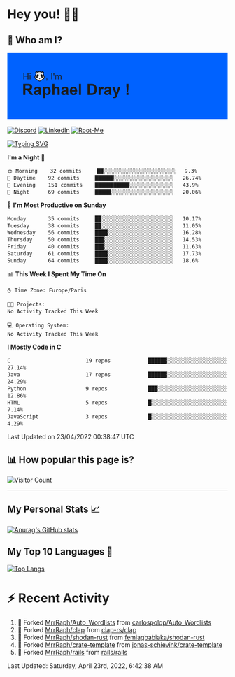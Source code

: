 # **Hey you! 👋🏼**

## **🔎 Who am I?**

<img src="https://github.com/MrrRaph/MrrRaph/blob/master/header.png?raw=true">

[![Discord](https://img.shields.io/badge/Discord-7289DA?style=for-the-badge&logo=discord&logoColor=white
)](https://discordapp.com/users/MrRaph#4214/)
[![LinkedIn](https://img.shields.io/badge/LinkedIn-0077B5?style=for-the-badge&logo=linkedin&logoColor=white)](https://www.linkedin.com/in/raphaeldray/)
[![Root-Me](https://img.shields.io/badge/dynamic/json?color=yellowgreen&label=Root-me%20Score&query=score&style=for-the-badge&url=https://raw.githubusercontent.com/MrrRaph/MrrRaph/master/root-me-stats.json&logoColor=white)](https://www.root-me.org/PandHacker)


[![Typing SVG](https://readme-typing-svg.herokuapp.com?font=glory&size=23&multiline=true&height=65&lines=CyberSecurity+Engineer+%F0%9F%92%BB;Freelance+Fullstack+Developer)](https://git.io/typing-svg)

<!--START_SECTION:waka-->
**I'm a Night 🦉** 

```text
🌞 Morning    32 commits     ██░░░░░░░░░░░░░░░░░░░░░░░   9.3% 
🌆 Daytime    92 commits     ██████░░░░░░░░░░░░░░░░░░░   26.74% 
🌃 Evening    151 commits    ███████████░░░░░░░░░░░░░░   43.9% 
🌙 Night      69 commits     █████░░░░░░░░░░░░░░░░░░░░   20.06%

```
📅 **I'm Most Productive on Sunday** 

```text
Monday       35 commits     ██░░░░░░░░░░░░░░░░░░░░░░░   10.17% 
Tuesday      38 commits     ██░░░░░░░░░░░░░░░░░░░░░░░   11.05% 
Wednesday    56 commits     ████░░░░░░░░░░░░░░░░░░░░░   16.28% 
Thursday     50 commits     ███░░░░░░░░░░░░░░░░░░░░░░   14.53% 
Friday       40 commits     ███░░░░░░░░░░░░░░░░░░░░░░   11.63% 
Saturday     61 commits     ████░░░░░░░░░░░░░░░░░░░░░   17.73% 
Sunday       64 commits     ████░░░░░░░░░░░░░░░░░░░░░   18.6%

```


📊 **This Week I Spent My Time On** 

```text
⌚︎ Time Zone: Europe/Paris

🐱‍💻 Projects: 
No Activity Tracked This Week

💻 Operating System: 
No Activity Tracked This Week

```

**I Mostly Code in C** 

```text
C                        19 repos            ██████░░░░░░░░░░░░░░░░░░░   27.14% 
Java                     17 repos            ██████░░░░░░░░░░░░░░░░░░░   24.29% 
Python                   9 repos             ███░░░░░░░░░░░░░░░░░░░░░░   12.86% 
HTML                     5 repos             █░░░░░░░░░░░░░░░░░░░░░░░░   7.14% 
JavaScript               3 repos             █░░░░░░░░░░░░░░░░░░░░░░░░   4.29%

```



 Last Updated on 23/04/2022 00:38:47 UTC
<!--END_SECTION:waka-->

## **📊 How popular this page is?**

![Visitor Count](https://profile-counter.glitch.me/MrrRaph/count.svg)

---

## **My Personal Stats 📈**

[![Anurag's GitHub stats](https://github-readme-stats.vercel.app/api?username=mrrraph&count_private=true&show_icons=true&title_color=fff&text_color=fff&bg_color=30,36d1dc,904e95)](https://github.com/anuraghazra/github-readme-stats)

## **My Top 10 Languages 📣**

[![Top Langs](https://github-readme-stats.vercel.app/api/top-langs/?username=mrrraph&langs_count=10&layout=compact&hide=html,css&hide_title=true)](https://github.com/anuraghazra/github-readme-stats)


# **⚡ Recent Activity**

<!--RECENT_ACTIVITY:start-->
1. 🔱 Forked [MrrRaph/Auto_Wordlists](https://github.com/MrrRaph/Auto_Wordlists) from [carlospolop/Auto_Wordlists](https://github.com/carlospolop/Auto_Wordlists)
2. 🔱 Forked [MrrRaph/clap](https://github.com/MrrRaph/clap) from [clap-rs/clap](https://github.com/clap-rs/clap)
3. 🔱 Forked [MrrRaph/shodan-rust](https://github.com/MrrRaph/shodan-rust) from [femiagbabiaka/shodan-rust](https://github.com/femiagbabiaka/shodan-rust)
4. 🔱 Forked [MrrRaph/crate-template](https://github.com/MrrRaph/crate-template) from [jonas-schievink/crate-template](https://github.com/jonas-schievink/crate-template)
5. 🔱 Forked [MrrRaph/rails](https://github.com/MrrRaph/rails) from [rails/rails](https://github.com/rails/rails)
<!--RECENT_ACTIVITY:end-->
<!--RECENT_ACTIVITY:last_update-->
Last Updated: Saturday, April 23rd, 2022, 6:42:38 AM
<!--RECENT_ACTIVITY:last_update_end-->
